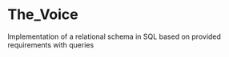 # The_Voice
Implementation of a relational schema in SQL based on provided requirements with queries
